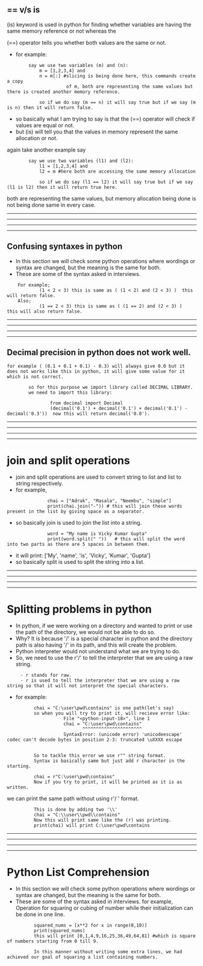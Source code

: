 ## == v/s is 

(is) keyword is used in python for finding whether variables are having
     the same memory reference or not whereas the

(==) operator tells you whether both values are the same or not.

- for example:

```
        say we use two variables (m) and (n):
            m = [1,2,3,4] and
            n = m[:] #slicing is being done here, this commands create a copy
                      of m, both are representing the same values but there is created another memory reference.

            so if we do say (m == n) it will say true but if we say (m is n) then it will return false.
```

- so basically what I am trying to say is that the (==) operator will check if values are equal or not.
- but (is) will tell you that the values in memory represent the same allocation or not.

again take another example say

```
        say we use two variables (l1) and (l2):
            l1 = [1,2,3,4] and
            l2 = m #here both are accessing the same memory allocation

            so if we do say (l1 == l2) it will say true but if we say (l1 is l2) then it will return true here.
```

both are representing the same values, but memory allocation being done is not being done same in every case.

---------------------------------------------------------------------------------------------------------------------------------------------------------------------------
---------------------------------------------------------------------------------------------------------------------------------------------------------------------------
---------------------------------------------------------------------------------------------------------------------------------------------------------------------------
---------------------------------------------------------------------------------------------------------------------------------------------------------------------------
## Confusing syntaxes in python

- In this section we will check some python operations where wordings or syntax are changed, but the meaning is the same for both.
- These are some of the syntax asked in interviews.

```
    For example;
            (1 < 2 < 3) this is same as ( (1 < 2) and (2 < 3) )  this will return false.
    Also;
            (1 == 2 < 3) this is same as ( (1 == 2) and (2 < 3) )  this will also return false.
```
---------------------------------------------------------------------------------------------------------------------------------------------------------------------------
---------------------------------------------------------------------------------------------------------------------------------------------------------------------------
---------------------------------------------------------------------------------------------------------------------------------------------------------------------------
---------------------------------------------------------------------------------------------------------------------------------------------------------------------------

## Decimal precision in python does not work well.
```
for example ( (0.1 + 0.1 + 0.1) - 0.3) will always give 0.0 but it does not works like this in python, it will give some value for it which is not correct.
        
        so for this purpose we import library called DECIMAL LIBRARY.
        we need to import this library:
        
                from decimal import Decimal
                (decimal('0.1') + decimal('0.1') + decimal('0.1') - decimal('0.3'))  now this will return decimal('0.0').
```
---------------------------------------------------------------------------------------------------------------------------------------------------------------------------
---------------------------------------------------------------------------------------------------------------------------------------------------------------------------
---------------------------------------------------------------------------------------------------------------------------------------------------------------------------
---------------------------------------------------------------------------------------------------------------------------------------------------------------------------

# join and split operations

- join and split operations are used to convert string to list and list to string respectively.
- for example,
```
               chai = ["Adrak", "Masala", "Neembu", "simple"]
               print(chai.join("-")) # this will join these words present in the list by giving space as a separator.
```
- so basically join is used to join the list into a string.


```
               word = "My name is Vicky Kumar Gupta"
               print(word.split(" "))   # this will split the word into two parts as there are 5 spaces in between them.
```

- it will print: ['My', 'name', 'is', 'Vicky', 'Kumar', 'Gupta']
- so basically split is used to split the string into a list.


---------------------------------------------------------------------------------------------------------------------------------------------------------------------------
---------------------------------------------------------------------------------------------------------------------------------------------------------------------------
---------------------------------------------------------------------------------------------------------------------------------------------------------------------------
---------------------------------------------------------------------------------------------------------------------------------------------------------------------------


# Splitting problems in python

- In python, if we were working on a directory and wanted to print or use the path of the directory, we would not be able to do so.
- Why? It is because '/' is a special character in python and the directory path is also having '/' in its path, and this will create the problem.
- Python interpreter would not understand what we are trying to do.
- So, we need to use the r'/' to tell the interpreter that we are using a raw string.
```
     - r stands for raw.
     - r is used to tell the interpreter that we are using a raw string so that it will not interpret the special characters.
```

- for example:
```
          chai = "C:\user\pwd\contains" is one path(let's say)
          so when you will try to print it, will recieve error like:
                     File "<python-input-18>", line 1
                     chai = "C:\user\pwd\contains"
                            ^^^^^^^^^^^^^^^^^^^^^^
                     SyntaxError: (unicode error) 'unicodeescape' codec can't decode bytes in position 2-3: truncated \uXXXX escape
                     
          
          So to tackle this error we use r"" string format.
          Syntax is basically same but just add r character in the starting.
          
          chai = r"C:\user\pwd\contains"
          Now if you try to print, it will be printed as it is as written.
```

we can print the same path without using r'/ ' format.
```
          This is done by adding two '\\'
          chai = "C:\\user\\pwd\\contains"
          Now this will print same like the (r) was printing.
          print(chai) will print C:\user\pwd\contains
```
---------------------------------------------------------------------------------------------------------------------------------------------------------------------------
---------------------------------------------------------------------------------------------------------------------------------------------------------------------------
---------------------------------------------------------------------------------------------------------------------------------------------------------------------------
---------------------------------------------------------------------------------------------------------------------------------------------------------------------------

# Python List Comprehension

- In this section we will check some python operations where wordings or syntax are changed, but the meaning is the same for both.
- These are some of the syntax asked in interviews.
for example, Operation for squaring or cubing of number while their initialization can be done in one line.
```
          squared_nums = [x**2 for x in range(0,10)]
          print(squared_nums)
          this will print [0,1,4,9,16,25,36,49,64,81] #which is square of numbers starting from 0 till 9.
          
          In this manner without writing some extra lines, we had achieved our goal of squaring a list containing numbers.
```